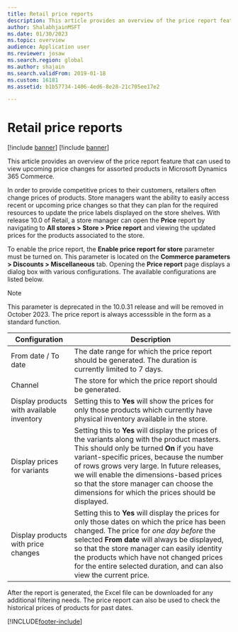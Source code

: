 ```yaml
---
title: Retail price reports
description: This article provides an overview of the price report feature that can used to view upcoming price changes for assorted products in Microsoft Dynamics 365 Commerce.
author: ShalabhjainMSFT
ms.date: 01/30/2023
ms.topic: overview
audience: Application user
ms.reviewer: josaw
ms.search.region: global
ms.author: shajain
ms.search.validFrom: 2019-01-18
ms.custom: 16181
ms.assetid: b1b57734-1406-4ed6-8e28-21c705ee17e2

---
```


# Retail price reports

[!include [banner](includes/banner.md)]
[!include [banner](includes/preview-banner.md)]

This article provides an overview of the price report feature that can used to view upcoming price changes for assorted products in Microsoft Dynamics 365 Commerce.

In order to provide competitive prices to their customers, retailers often change prices of products. Store managers want the ability to easily access recent or upcoming price changes so that they can plan for the required resources to update the price labels displayed on the store shelves. With release 10.0 of Retail, a store manager can open the **Price** report by navigating to **All stores \> Store \> Price report** and viewing the updated prices for the products associated to the store. 

To enable the price report, the **Enable price report for store** parameter must be turned on. This parameter is located on the **Commerce parameters \> Discounts \> Miscellaneous** tab. Opening the **Price report** page displays a dialog box with various configurations. The available configurations are listed below.
> [!NOTE]
> This parameter is deprecated in the 10.0.31 release and will be removed in October 2023. The price report is always accesssible in the form as a standard function.

| Configuration | Description |
|---|---|
| From date / To date| The date range for which the price report should be generated. The duration is currently limited to 7 days. |
| Channel| The store for which the price report should be generated. |
| Display products with available inventory| Setting this to **Yes** will show the prices for only those products which currently have physical inventory available in the store. |
| Display prices for variants | Setting this to **Yes** will display the prices of the variants along with the product masters. This should only be turned **On** if you have variant-specific prices, because the number of rows grows very large. In future releases, we will enable the dimensions-based prices so that the store manager can choose the dimensions for which the prices should be displayed. |
| Display products with price changes | Setting this to **Yes** will display the prices for only those dates on which the price has been changed. The price for *one day before* the selected **From date** will always be displayed, so that the store manager can easily identity the products which have not changed prices for the entire selected duration, and can also view the current price. |

After the report is generated, the Excel file can be downloaded for any additional filtering needs. The price report can also be used to check the historical prices of products for past dates.


[!INCLUDE[footer-include](../includes/footer-banner.md)]

